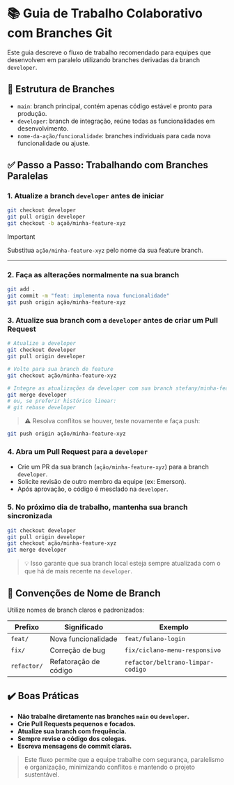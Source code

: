 # 📚 Guia de Trabalho Colaborativo com Branches Git

Este guia descreve o fluxo de trabalho recomendado para equipes que desenvolvem em paralelo utilizando branches derivadas da branch `developer`.

## 🧱 Estrutura de Branches

- `main`: branch principal, contém apenas código estável e pronto para produção.
- `developer`: branch de integração, reúne todas as funcionalidades em desenvolvimento.
- `nome-da-ação/funcionalidade`: branches individuais para cada nova funcionalidade ou ajuste.

## ✅ Passo a Passo: Trabalhando com Branches Paralelas

### 1. Atualize a branch `developer` antes de iniciar

```bash
git checkout developer
git pull origin developer
git checkout -b açaõ/minha-feature-xyz
```

> [!IMPORTANT]
>
> Substitua `ação/minha-feature-xyz` pelo nome da sua feature branch.
>
---

### 2. Faça as alterações normalmente na sua branch

```bash
git add .
git commit -m "feat: implementa nova funcionalidade"
git push origin ação/minha-feature-xyz
```

### 3. Atualize sua branch com a `developer` antes de criar um Pull Request

```bash
# Atualize a developer
git checkout developer
git pull origin developer

# Volte para sua branch de feature
git checkout ação/minha-feature-xyz

# Integre as atualizações da developer com sua branch stefany/minha-feature-xyz
git merge developer
# ou, se preferir histórico linear:
# git rebase developer
```

> ⚠️ Resolva conflitos se houver, teste novamente e faça push:

```bash
git push origin ação/minha-feature-xyz
```

### 4. Abra um Pull Request para a `developer`

- Crie um PR da sua branch (`ação/minha-feature-xyz`) para a branch `developer`.
- Solicite revisão de outro membro da equipe (ex: Emerson).
- Após aprovação, o código é mesclado na `developer`.

### 5. No próximo dia de trabalho, mantenha sua branch sincronizada

```bash
git checkout developer
git pull origin developer
git checkout ação/minha-feature-xyz
git merge developer
```

> 💡 Isso garante que sua branch local esteja sempre atualizada com o que há de mais recente na `developer`.

## 🔖 Convenções de Nome de Branch

Utilize nomes de branch claros e padronizados:

| Prefixo     | Significado                    | Exemplo                         |
|-------------|--------------------------------|----------------------------------|
| `feat/`     | Nova funcionalidade            | `feat/fulano-login`            |
| `fix/`      | Correção de bug                | `fix/ciclano-menu-responsivo`  |
| `refactor/` | Refatoração de código          | `refactor/beltrano-limpar-codigo`|

## ✔️ Boas Práticas

- **Não trabalhe diretamente nas branches `main` ou `developer`.**
- **Crie Pull Requests pequenos e focados.**
- **Atualize sua branch com frequência.**
- **Sempre revise o código dos colegas.**
- **Escreva mensagens de commit claras.**

> Este fluxo permite que a equipe trabalhe com segurança, paralelismo e organização, minimizando conflitos e mantendo o projeto sustentável.
